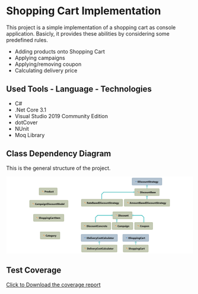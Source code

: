 # Shopping Cart Implementation
This project is a simple implementation of a shopping cart as console application. 
Basicly, it provides these abilities by considering some predefined rules.
- Adding products onto Shopping Cart
- Applying campaigns
- Applying/removing coupon
- Calculating delivery price

## Used Tools - Language - Technologies
- C#
- .Net Core 3.1
- Visual Studio 2019 Community Edition
- dotCover
- NUnit
- Moq Library

## Class Dependency Diagram

This is the general structure of the project.

![Dependency Diagram](SolutionItems/DependencyDiagram.png)

## Test Coverage

<a href="SolutionItems/TestCoverageReport.zip" download>Click to Download the coverage report</a>
